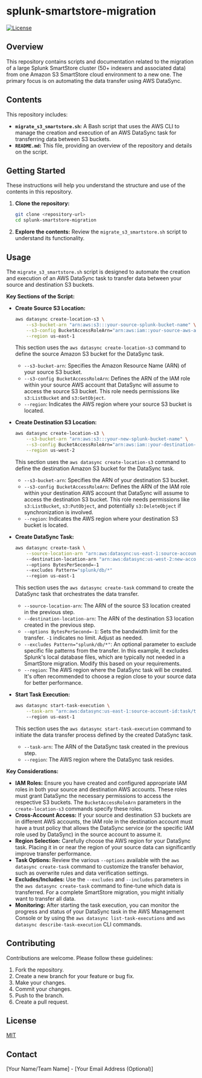 # splunk-smartstore-migration

[![License](https://img.shields.io/badge/License-MIT-yellow.svg)](https://opensource.org/licenses/MIT)

## Overview

This repository contains scripts and documentation related to the migration of a large Splunk SmartStore cluster (50+ indexers and associated data) from one Amazon S3 SmartStore cloud environment to a new one. The primary focus is on automating the data transfer using AWS DataSync.

## Contents

This repository includes:

* **`migrate_s3_smartstore.sh`:** A Bash script that uses the AWS CLI to manage the creation and execution of an AWS DataSync task for transferring data between S3 buckets.
* **`README.md`:** This file, providing an overview of the repository and details on the script.

## Getting Started

These instructions will help you understand the structure and use of the contents in this repository.

1.  **Clone the repository:**
    ```bash
    git clone <repository-url>
    cd splunk-smartstore-migration
    ```

2.  **Explore the contents:** Review the `migrate_s3_smartstore.sh` script to understand its functionality.

## Usage

The `migrate_s3_smartstore.sh` script is designed to automate the creation and execution of an AWS DataSync task to transfer data between your source and destination S3 buckets.

**Key Sections of the Script:**

* **Create Source S3 Location:**
    ```bash
    aws datasync create-location-s3 \
        --s3-bucket-arn "arn:aws:s3:::your-source-splunk-bucket-name" \
        --s3-config BucketAccessRoleArn="arn:aws:iam::your-source-aws-account-id:role/your-source-datasync-role" \
        --region us-east-1
    ```
    This section uses the `aws datasync create-location-s3` command to define the source Amazon S3 bucket for the DataSync task.
    * `--s3-bucket-arn`: Specifies the Amazon Resource Name (ARN) of your source S3 bucket.
    * `--s3-config BucketAccessRoleArn`: Defines the ARN of the IAM role within your source AWS account that DataSync will assume to access the source S3 bucket. This role needs permissions like `s3:ListBucket` and `s3:GetObject`.
    * `--region`: Indicates the AWS region where your source S3 bucket is located.

* **Create Destination S3 Location:**
    ```bash
    aws datasync create-location-s3 \
        --s3-bucket-arn "arn:aws:s3:::your-new-splunk-bucket-name" \
        --s3-config BucketAccessRoleArn="arn:aws:iam::your-destination-aws-account-id:role/your-destination-datasync-role" \
        --region us-west-2
    ```
    This section uses the `aws datasync create-location-s3` command to define the destination Amazon S3 bucket for the DataSync task.
    * `--s3-bucket-arn`: Specifies the ARN of your destination S3 bucket.
    * `--s3-config BucketAccessRoleArn`: Defines the ARN of the IAM role within your destination AWS account that DataSync will assume to access the destination S3 bucket. This role needs permissions like `s3:ListBucket`, `s3:PutObject`, and potentially `s3:DeleteObject` if synchronization is involved.
    * `--region`: Indicates the AWS region where your destination S3 bucket is located.

* **Create DataSync Task:**
    ```bash
    aws datasync create-task \
        --source-location-arn "arn:aws:datasync:us-east-1:source-account-id:location/loc-xxxxxxxxxxxxxxxxx"
        --destination-location-arn "arn:aws:datasync:us-west-2:new-account-id:location/loc-yyyyyyyyyyyyyyyyy"
        --options BytesPerSecond=-1
        --excludes Pattern="splunk/db/*"
        --region us-east-1
    ```
    This section uses the `aws datasync create-task` command to create the DataSync task that orchestrates the data transfer.
    * `--source-location-arn`: The ARN of the source S3 location created in the previous step.
    * `--destination-location-arn`: The ARN of the destination S3 location created in the previous step.
    * `--options BytesPerSecond=-1`: Sets the bandwidth limit for the transfer. `-1` indicates no limit. Adjust as needed.
    * `--excludes Pattern="splunk/db/*"`: An optional parameter to exclude specific file patterns from the transfer. In this example, it excludes Splunk's local database files, which are typically not needed in a SmartStore migration. Modify this based on your requirements.
    * `--region`: The AWS region where the DataSync task will be created. It's often recommended to choose a region close to your source data for better performance.

* **Start Task Execution:**
    ```bash
    aws datasync start-task-execution \
        --task-arn "arn:aws:datasync:us-east-1:source-account-id:task/task-zzzzzzzzzzzzzzzzz"
        --region us-east-1
    ```
    This section uses the `aws datasync start-task-execution` command to initiate the data transfer process defined by the created DataSync task.
    * `--task-arn`: The ARN of the DataSync task created in the previous step.
    * `--region`: The AWS region where the DataSync task resides.

**Key Considerations:**

* **IAM Roles:** Ensure you have created and configured appropriate IAM roles in both your source and destination AWS accounts. These roles must grant DataSync the necessary permissions to access the respective S3 buckets. The `BucketAccessRoleArn` parameters in the `create-location-s3` commands specify these roles.
* **Cross-Account Access:** If your source and destination S3 buckets are in different AWS accounts, the IAM role in the destination account must have a trust policy that allows the DataSync service (or the specific IAM role used by DataSync) in the source account to assume it.
* **Region Selection:** Carefully choose the AWS region for your DataSync task. Placing it in or near the region of your source data can significantly improve transfer performance.
* **Task Options:** Review the various `--options` available with the `aws datasync create-task` command to customize the transfer behavior, such as overwrite rules and data verification settings.
* **Excludes/Includes:** Use the `--excludes` and `--includes` parameters in the `aws datasync create-task` command to fine-tune which data is transferred. For a complete SmartStore migration, you might initially want to transfer all data.
* **Monitoring:** After starting the task execution, you can monitor the progress and status of your DataSync task in the AWS Management Console or by using the `aws datasync list-task-executions` and `aws datasync describe-task-execution` CLI commands.

## Contributing

Contributions are welcome. Please follow these guidelines:
1.  Fork the repository.
2.  Create a new branch for your feature or bug fix.
3.  Make your changes.
4.  Commit your changes.
5.  Push to the branch.
6.  Create a pull request.

## License

[MIT](https://opensource.org/licenses/MIT)

## Contact

[Your Name/Team Name] - [Your Email Address (Optional)]
